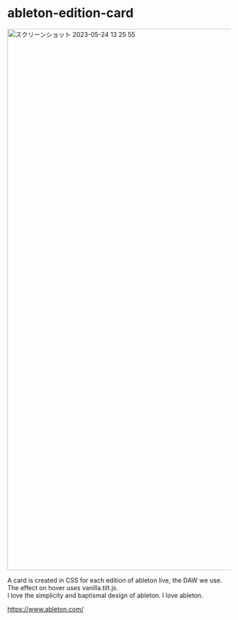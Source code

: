 # ableton-edition-card

<img width="1221" alt="スクリーンショット 2023-05-24 13 25 55" src="https://github.com/maythedaddy/ableton-edition-card/assets/35832485/b45215a2-8efe-4046-9fda-d476effafe16">

A card is created in CSS for each edition of ableton live, the DAW we use.<br>
The effect on hover uses vanilla.tilt.js.<br>
I love the simplicity and baptismal design of ableton.
I love ableton.

https://www.ableton.com/
